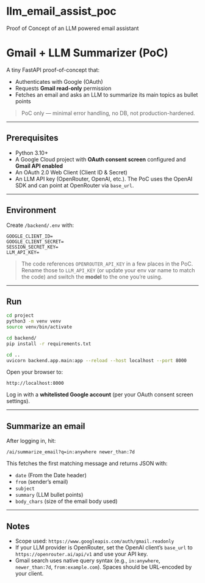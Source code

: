 # llm_email_assist_poc
Proof of Concept of an LLM powered email assistant

# Gmail + LLM Summarizer (PoC)

A tiny FastAPI proof-of-concept that:

* Authenticates with Google (OAuth)
* Requests **Gmail read-only** permission
* Fetches an email and asks an LLM to summarize its main topics as bullet points

> PoC only — minimal error handling, no DB, not production-hardened.

---

## Prerequisites

* Python 3.10+
* A Google Cloud project with **OAuth consent screen** configured and **Gmail API enabled**
* An OAuth 2.0 Web Client (Client ID & Secret)
* An LLM API key (OpenRouter, OpenAI, etc.). The PoC uses the OpenAI SDK and can point at OpenRouter via `base_url`.

---

## Environment

Create `/backend/.env` with:

```env
GOOGLE_CLIENT_ID=
GOOGLE_CLIENT_SECRET=
SESSION_SECRET_KEY=
LLM_API_KEY=
```

> The code references `OPENROUTER_API_KEY` in a few places in the PoC. Rename those to `LLM_API_KEY` (or update your env var name to match the code) and switch the **model** to the one you’re using.

---

## Run

```bash
cd project
python3 -m venv venv
source venv/bin/activate

cd backend/
pip install -r requirements.txt

cd ..
uvicorn backend.app.main:app --reload --host localhost --port 8000
```

Open your browser to:

```
http://localhost:8000
```

Log in with a **whitelisted Google account** (per your OAuth consent screen settings).

---

## Summarize an email

After logging in, hit:

```
/ai/summarize_email?q=in:anywhere newer_than:7d
```

This fetches the first matching message and returns JSON with:

* `date` (From the Date header)
* `from` (sender’s email)
* `subject`
* `summary` (LLM bullet points)
* `body_chars` (size of the email body used)

---

## Notes

* Scope used: `https://www.googleapis.com/auth/gmail.readonly`
* If your LLM provider is OpenRouter, set the OpenAI client’s `base_url` to `https://openrouter.ai/api/v1` and use your API key.
* Gmail search uses native query syntax (e.g., `in:anywhere`, `newer_than:7d`, `from:example.com`). Spaces should be URL-encoded by your client.
